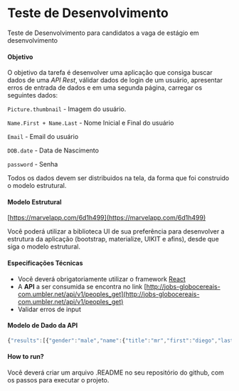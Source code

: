 # Teste de Desenvolvimento
Teste de Desenvolvimento para candidatos a vaga de estágio em desenvolvimento

#### Objetivo
O objetivo da tarefa é desenvolver uma aplicação que consiga buscar dados de uma _API Rest_, válidar dados de login de um usuário, apresentar erros de entrada de dados e em uma segunda página, carregar os seguintes dados:

`Picture.thumbnail` - Imagem do usuário.

`Name.First + Name.Last` - Nome Inicial e Final do usuário

`Email` - Email do usuário

`DOB.date` - Data de Nascimento

`password` - Senha

Todos os dados devem ser distribuidos na tela, da forma que foi construido o modelo estrutural.

#### Modelo Estrutural 

[https://marvelapp.com/6d1h499](https://marvelapp.com/6d1h499)

Você poderá utilizar a biblioteca UI de sua preferência para desenvolver a estrutura da aplicação (bootstrap, materialize, UIKIT e afins), desde que siga o modelo estrutural.


#### Especificações Técnicas 

* Você deverá obrigatoriamente utilizar o framework [React](https://reactjs.org/) 
* A **API** a ser consumida se encontra no link [http://jobs-globocereais-com.umbler.net/api/v1/peoples_get](http://jobs-globocereais-com.umbler.net/api/v1/peoples_get)
* Validar erros de input



#### Modelo de Dado da API
```javascript 
{"results":[{"gender":"male","name":{"title":"mr","first":"diego","last":"lemaire"},"location":{"street":"8287 rue andré-gide","city":"brest","state":"mayotte","postcode":81128,"coordinates":{"latitude":"-1.6055","longitude":"-151.4252"},"timezone":{"offset":"-12:00","description":"Eniwetok, Kwajalein"}},"email":"diego.lemaire@example.com","login":{"uuid":"380d63ac-9601-4aac-881c-8936caeb7b7d","username":"bigrabbit578","password":"lorena","salt":"MydfMOWF","md5":"5cec6d6da40bf6976f98e9a5aa751ba0","sha1":"165c0883b29e3bf2701b3b6db5a5494ecd63e5bc","sha256":"a0039f448b5bfc08a4087427dfe8e7e6c4f560c054cf59046b4baadc2c4e51f9"},"dob":{"date":"1976-08-25T22:43:39Z","age":42},"registered":{"date":"2005-11-28T01:21:20Z","age":13},"phone":"04-68-74-74-85","cell":"06-38-42-68-49","id":{"name":"INSEE","value":"1NNaN33586714 75"},"picture":{"large":"https://randomuser.me/api/portraits/men/38.jpg","medium":"https://randomuser.me/api/portraits/med/men/38.jpg","thumbnail":"https://randomuser.me/api/portraits/thumb/men/38.jpg"},"nat":"FR"}],"info":{"seed":"2377537b5c521c9c","results":1,"page":1,"version":"1.2"}}
```

#### How to run?
Você deverá criar um arquivo .README no seu repositório do github, com os passos para executar o projeto.
